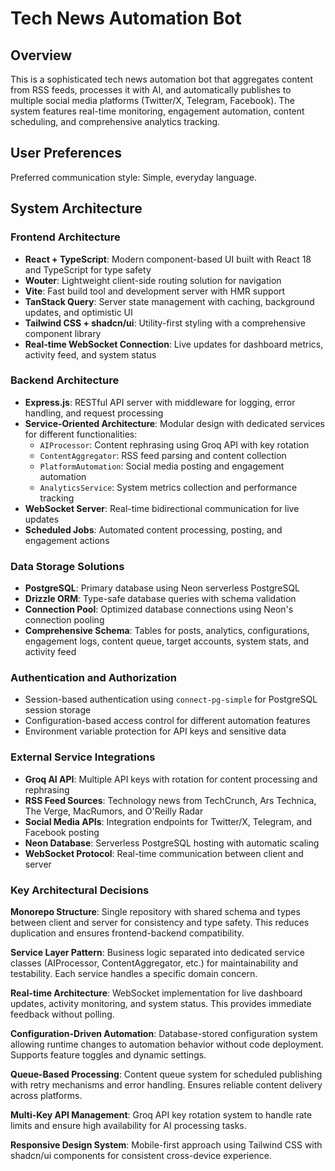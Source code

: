 # Tech News Automation Bot

## Overview

This is a sophisticated tech news automation bot that aggregates content from RSS feeds, processes it with AI, and automatically publishes to multiple social media platforms (Twitter/X, Telegram, Facebook). The system features real-time monitoring, engagement automation, content scheduling, and comprehensive analytics tracking.

## User Preferences

Preferred communication style: Simple, everyday language.

## System Architecture

### Frontend Architecture
- **React + TypeScript**: Modern component-based UI built with React 18 and TypeScript for type safety
- **Wouter**: Lightweight client-side routing solution for navigation
- **Vite**: Fast build tool and development server with HMR support
- **TanStack Query**: Server state management with caching, background updates, and optimistic UI
- **Tailwind CSS + shadcn/ui**: Utility-first styling with a comprehensive component library
- **Real-time WebSocket Connection**: Live updates for dashboard metrics, activity feed, and system status

### Backend Architecture
- **Express.js**: RESTful API server with middleware for logging, error handling, and request processing
- **Service-Oriented Architecture**: Modular design with dedicated services for different functionalities:
  - `AIProcessor`: Content rephrasing using Groq API with key rotation
  - `ContentAggregator`: RSS feed parsing and content collection
  - `PlatformAutomation`: Social media posting and engagement automation
  - `AnalyticsService`: System metrics collection and performance tracking
- **WebSocket Server**: Real-time bidirectional communication for live updates
- **Scheduled Jobs**: Automated content processing, posting, and engagement actions

### Data Storage Solutions
- **PostgreSQL**: Primary database using Neon serverless PostgreSQL
- **Drizzle ORM**: Type-safe database queries with schema validation
- **Connection Pool**: Optimized database connections using Neon's connection pooling
- **Comprehensive Schema**: Tables for posts, analytics, configurations, engagement logs, content queue, target accounts, system stats, and activity feed

### Authentication and Authorization
- Session-based authentication using `connect-pg-simple` for PostgreSQL session storage
- Configuration-based access control for different automation features
- Environment variable protection for API keys and sensitive data

### External Service Integrations
- **Groq AI API**: Multiple API keys with rotation for content processing and rephrasing
- **RSS Feed Sources**: Technology news from TechCrunch, Ars Technica, The Verge, MacRumors, and O'Reilly Radar
- **Social Media APIs**: Integration endpoints for Twitter/X, Telegram, and Facebook posting
- **Neon Database**: Serverless PostgreSQL hosting with automatic scaling
- **WebSocket Protocol**: Real-time communication between client and server

### Key Architectural Decisions

**Monorepo Structure**: Single repository with shared schema and types between client and server for consistency and type safety. This reduces duplication and ensures frontend-backend compatibility.

**Service Layer Pattern**: Business logic separated into dedicated service classes (AIProcessor, ContentAggregator, etc.) for maintainability and testability. Each service handles a specific domain concern.

**Real-time Architecture**: WebSocket implementation for live dashboard updates, activity monitoring, and system status. This provides immediate feedback without polling.

**Configuration-Driven Automation**: Database-stored configuration system allowing runtime changes to automation behavior without code deployment. Supports feature toggles and dynamic settings.

**Queue-Based Processing**: Content queue system for scheduled publishing with retry mechanisms and error handling. Ensures reliable content delivery across platforms.

**Multi-Key API Management**: Groq API key rotation system to handle rate limits and ensure high availability for AI processing tasks.

**Responsive Design System**: Mobile-first approach using Tailwind CSS with shadcn/ui components for consistent cross-device experience.
